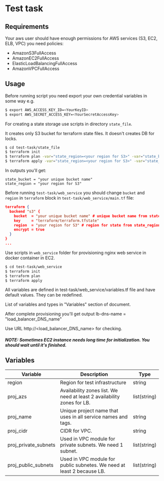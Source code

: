 # Test task

## Requirements

Your aws user should have enough permissions for AWS services (S3, EC2, ELB, VPC) you need policies:

- AmazonS3FullAccess
- AmazonEC2FullAccess
- ElasticLoadBalancingFullAccess 
- AmazonVPCFullAccess

## Usage

Before running script you need export your own credential variables in some way e.g.

```sh
$ export AWS_ACCESS_KEY_ID=<YourKeyID>
$ export AWS_SECRET_ACCESS_KEY=<YourSecretAccessKey>
```

For creating a state storage use scripts in directory `state_file`.

It creates only S3 bucket for terraform state files. It doesn't creates DB for locks.

```sh
$ cd test-task/state_file
$ terraform init
$ terraform plan -var="state_region=<your region for S3>" -var="state_bucket=<your unique bucket name>"
$ terraform apply -var="state_region=<your region for S3>" -var="state_bucket=<your unique bucket name>"
```

In outputs you'll get:

```
state_bucket = "your unique bucket name"
state_region = "your region for S3"
```

Before running `test-task/web_service` you should change `bucket` and `region` in `terraform` block in `test-task/web_service/main.tf` file:

```json
terraform {
  backend "s3" {
    bucket  = "your unique bucket name" # unique bucket name from state_bucket
    key     = "terraform/terraform.tfstate"
    region  = "your region for S3" # region for state from state_region
    encrypt = true
  }
}
...
```

Use scripts in `web_service` folder for provisioning nginx web service in docker container in EC2.

```sh
$ cd test-task/web_service
$ terraform init
$ terraform plan
$ terraform apply
```

All variables are defined in test-task/web_service/variables.tf file and have default values. They can be redefined.

List of variables and types in "Variables" section of document.

After complete provisioning you'll get output lb-dns-name = "load_balancer_DNS_name"

Use URL http://<load_balancer_DNS_name> for checking.

##### NOTE: Sometimes EC2 instance needs long time for initialization. You should wait until it's finished. 

## Variables

| Variable             | Description                                                  | Type         |
| -------------------- | ------------------------------------------------------------ | ------------ |
| region               | Region for test infrastructure                               | string       |
| proj_azs             | Availability zones list. We need at least 2 availability zones for LB. | list(string) |
| proj_name            | Unique project name that uses in all service names and tags. | string       |
| proj_cidr            | CIDR for VPC.                                                | string       |
| proj_private_subnets | Used in VPC module for private subnets. We need 1 subnet.    | list(string) |
| proj_public_subnets  | Used in VPC module for public subnetes. We need at least 2 because LB. | list(string) |
